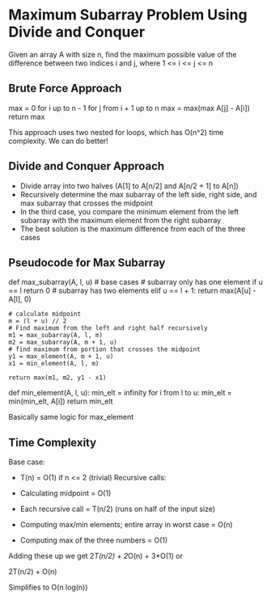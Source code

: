 # Maximum Subarray Problem Using Divide and Conquer

Given an array A with size n, find the maximum possible value of the difference between two indices i and j, where 1 <= i <= j <= n

## Brute Force Approach

max = 0
for i up to n - 1
    for j from i + 1 up to n
        max = max(max A[j] - A[i])
return max

This approach uses two nested for loops, which has O(n^2) time complexity. We can do better!

## Divide and Conquer Approach

- Divide array into two halves (A[1] to A[n/2] and A[n/2 + 1] to A[n])
- Recursively determine the max subarray of the left side, right side, and max subarray that crosses the midpoint
- In the third case, you compare the minimum element from the left subarray with the maximum element from the right subarray
- The best solution is the maximum difference from each of the three cases

## Pseudocode for Max Subarray

def max_subarray(A, l, u)
    # base cases
    # subarray only has one element
    if u == l
        return 0
    # subarray has two elements
    elif u == l + 1:
        return max(A[u] - A[l], 0)

    # calculate midpoint
    m = (l + u) // 2
    # Find maximum from the left and right half recursively
    m1 = max_subarray(A, l, m)
    m2 = max_subarray(A, m + 1, u)
    # find maximum from portion that crosses the midpoint
    y1 = max_element(A, m + 1, u)
    x1 = min_element(A, l, m)

    return max(m1, m2, y1 - x1)

def min_element(A, l, u):
    min_elt = infinity
    for i from l to u:
        min_elt = min(min_elt, A[i])
    return min_elt

Basically same logic for max_element

## Time Complexity

Base case:

- T(n) = O(1) if n <= 2 (trivial)
Recursive calls:

- Calculating midpoint = O(1)
- Each recursive call = T(n/2) (runs on half of the input size)
- Computing max/min elements; entire array in worst case = O(n)
- Computing max of the three numbers = O(1)

Adding these up we get 2*T(n/2) + 2*O(n) + 3*O(1) or

2T(n/2) + O(n)

Simplifies to O(n log(n))